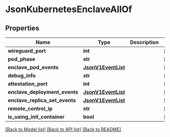 # JsonKubernetesEnclaveAllOf

## Properties
Name | Type | Description | Notes
------------ | ------------- | ------------- | -------------
**wireguard_port** | **int** |  | [optional] 
**pod_phase** | **str** |  | [optional] 
**enclave_pod_events** | [**JsonV1EventList**](JsonV1EventList.md) |  | [optional] 
**debug_info** | **str** |  | [optional] 
**attestation_port** | **int** |  | [optional] 
**enclave_deployment_events** | [**JsonV1EventList**](JsonV1EventList.md) |  | [optional] 
**enclave_replica_set_events** | [**JsonV1EventList**](JsonV1EventList.md) |  | [optional] 
**remote_control_ip** | **str** |  | [optional] 
**is_using_init_container** | **bool** |  | [optional] 

[[Back to Model list]](../README.md#documentation-for-models) [[Back to API list]](../README.md#documentation-for-api-endpoints) [[Back to README]](../README.md)


